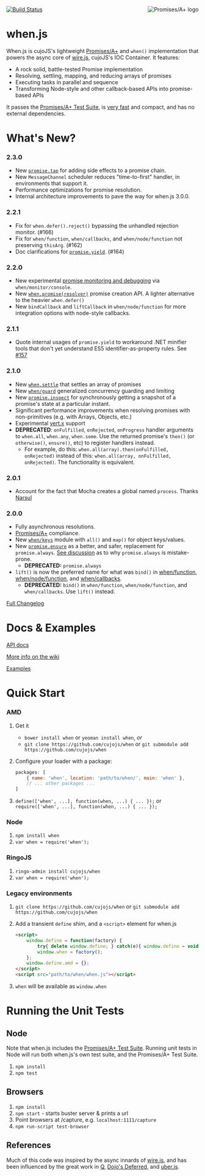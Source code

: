 <a href="http://promises-aplus.github.com/promises-spec"><img src="http://promises-aplus.github.com/promises-spec/assets/logo-small.png" alt="Promises/A+ logo" align="right" /></a>

[![Build Status](https://secure.travis-ci.org/cujojs/when.png)](http://travis-ci.org/cujojs/when) 

# when.js

When.js is cujoJS's lightweight [Promises/A+](http://promises-aplus.github.com/promises-spec) and `when()` implementation that powers the async core of [wire.js](https://github.com/cujojs/wire), cujoJS's IOC Container.  It features:

* A rock solid, battle-tested Promise implementation
* Resolving, settling, mapping, and reducing arrays of promises
* Executing tasks in parallel and sequence
* Transforming Node-style and other callback-based APIs into promise-based APIs

It passes the [Promises/A+ Test Suite](https://github.com/promises-aplus/promises-tests), is [very fast](https://github.com/cujojs/promise-perf-tests#test-results) and compact, and has no external dependencies.

# What's New?

### 2.3.0

* New [`promise.tap`](docs/api.md#tap) for adding side effects to a promise chain.
* New `MessageChannel` scheduler reduces "time-to-first" handler, in environments that support it.
* Performance optimizations for promise resolution.
* Internal architecture improvements to pave the way for when.js 3.0.0.

### 2.2.1

* Fix for `when.defer().reject()` bypassing the unhandled rejection monitor. (#166)
* Fix for `when/function`, `when/callbacks`, and `when/node/function` not preserving `thisArg`. (#162)
* Doc clarifications for [`promise.yield`](docs/api.md#yield). (#164)

### 2.2.0

* New experimental [promise monitoring and debugging](docs/api.md#debugging-promises) via `when/monitor/console`.
* New [`when.promise(resolver)`](docs/api.md#whenpromise) promise creation API. A lighter alternative to the heavier `when.defer()`
* New `bindCallback` and `liftCallback` in `when/node/function` for more integration options with node-style callbacks.

### 2.1.1

* Quote internal usages of `promise.yield` to workaround .NET minifier tools that don't yet understand ES5 identifier-as-property rules.  See [#157](https://github.com/cujojs/when/issues/157)

### 2.1.0

* New [`when.settle`](docs/api.md#whensettle) that settles an array of promises
* New [`when/guard`](docs/api.md#whenguard) generalized concurrency guarding and limiting
* New [`promise.inspect`](docs/api.md#inspect) for synchronously getting a snapshot of a promise's state at a particular instant.
* Significant performance improvements when resolving promises with non-primitives (e.g. with Arrays, Objects, etc.)
* Experimental [vert.x](http://vertx.io) support
* **DEPRECATED**: `onFulfilled`, `onRejected`, `onProgress` handler arguments to `when.all`, `when.any`, `when.some`.  Use the returned promise's `then()` (or `otherwise()`, `ensure()`, etc) to register handlers instead.
	* For example, do this: `when.all(array).then(onFulfilled, onRejected)` instead of this: `when.all(array, onFulfilled, onRejected)`.  The functionality is equivalent.

### 2.0.1

* Account for the fact that Mocha creates a global named `process`. Thanks [Narsul](https://github.com/cujojs/when/pull/136)

### 2.0.0

* Fully asynchronous resolutions.
* [Promises/A+](http://promises-aplus.github.com/promises-spec) compliance.
* New [`when/keys`](docs/api.md#object-keys) module with `all()` and `map()` for object keys/values.
* New [`promise.ensure`](docs/api.md#ensure) as a better, and safer, replacement for `promise.always`.  [See discussion](https://github.com/cujojs/when/issues/103) as to why `promise.always` is mistake-prone.
	* **DEPRECATED:** `promise.always`
* `lift()` is now the preferred name for what was `bind()` in [when/function](docs/api.md#synchronous-functions), [when/node/function](docs/api.md#node-style-asynchronous-functions), and [when/callbacks](docs/api.md#asynchronous-functions).
	* **DEPRECATED:** `bind()` in `when/function`, `when/node/function`, and `when/callbacks`.  Use `lift()` instead.

[Full Changelog](CHANGES.md)

# Docs & Examples

[API docs](docs/api.md#api)

[More info on the wiki](https://github.com/cujojs/when/wiki)

[Examples](https://github.com/cujojs/when/wiki/Examples)

Quick Start
===========

### AMD

1. Get it
	- `bower install when` or `yeoman install when`, *or*
	- `git clone https://github.com/cujojs/when` or `git submodule add https://github.com/cujojs/when`
1. Configure your loader with a package:

	```js
	packages: [
		{ name: 'when', location: 'path/to/when/', main: 'when' },
		// ... other packages ...
	]
	```

1. `define(['when', ...], function(when, ...) { ... });` or `require(['when', ...], function(when, ...) { ... });`

### Node

1. `npm install when`
1. `var when = require('when');`

### RingoJS

1. `ringo-admin install cujojs/when`
1. `var when = require('when');`

### Legacy environments

1. `git clone https://github.com/cujojs/when` or `git submodule add https://github.com/cujojs/when`
1. Add a transient `define` shim, and a `<script>` element for when.js

	```html
	<script>
		window.define = function(factory) {
			try{ delete window.define; } catch(e){ window.define = void 0; } // IE
			window.when = factory();
		};
		window.define.amd = {};
	</script>
	<script src="path/to/when/when.js"></script>
	```

1. `when` will be available as `window.when`

# Running the Unit Tests

## Node

Note that when.js includes the [Promises/A+ Test Suite](https://github.com/promises-aplus/promise-tests).  Running unit tests in Node will run both when.js's own test suite, and the Promises/A+ Test Suite.

1. `npm install`
1. `npm test`

## Browsers

1. `npm install`
1. `npm start` - starts buster server & prints a url
1. Point browsers at <buster server url>/capture, e.g. `localhost:1111/capture`
1. `npm run-script test-browser`

References
----------

Much of this code was inspired by the async innards of [wire.js](https://github.com/cujojs/wire), and has been influenced by the great work in [Q](https://github.com/kriskowal/q), [Dojo's Deferred](https://github.com/dojo/dojo), and [uber.js](https://github.com/phiggins42/uber.js).
